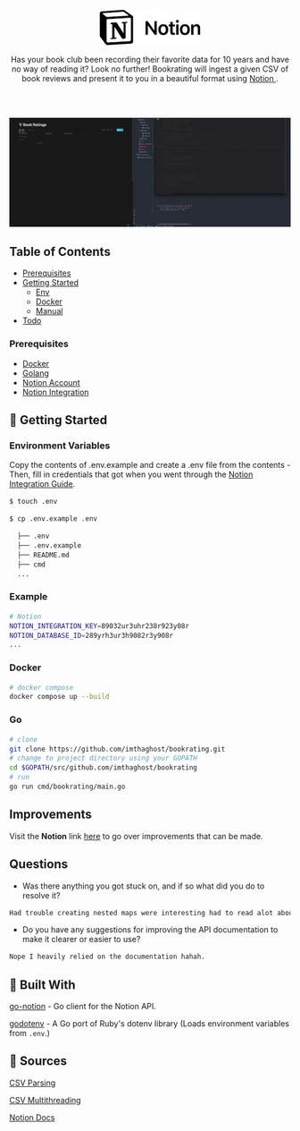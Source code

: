 <p align="center">
  <a href="#">
    <img alt="notion" src="/docs/media/notion.png"> 
  </a>
</p>
<p align="center">
Has your book club been recording their favorite data for 10 years and have no way of reading it? Look no further!
Bookrating will ingest a given CSV of book reviews and present it to you in a beautiful format using <a href="https://www.notion.so/product"> Notion </a>.
</p>
<br>
<br>

![Example](/docs/media/example.gif)

## Table of Contents
- [Prerequisites](#pre)
- [Getting Started](#getting-started)
    - [Env](#env)
    - [Docker](#docker)
    - [Manual](#manual)
- [Todo](#todo)

<a name="pre"></a>
###  Prerequisites

* [Docker](https://docs.docker.com/get-docker/)
* [Golang](https://go.dev/doc/install)
* [Notion Account](https://www.notion.so/)
* [Notion Integration](https://developers.notion.com/docs/getting-started)


<a name="getting-started"></a>
## 🚀 Getting Started

<a name="env"></a>
### Environment Variables
Copy the contents of .env.example and create a .env file from the contents -
Then, fill in credentials that got when you went through the [Notion Integration Guide](https://developers.notion.com/docs/getting-started).
```bash
$ touch .env
```
```bash
$ cp .env.example .env
```

```bash
  ├── .env
  ├── .env.example
  ├── README.md
  ├── cmd
  ...
```

### Example
```bash
# Notion
NOTION_INTEGRATION_KEY=89032ur3uhr238r923y08r
NOTION_DATABASE_ID=289yrh3ur3h9082r3y908r
...
```

<a name="docker"></a>
### Docker

```bash
# docker compose
docker compose up --build
```

<a name="manual"></a>

### Go

```bash
# clone
git clone https://github.com/imthaghost/bookrating.git
# change to project directory using your GOPATH
cd $GOPATH/src/github.com/imthaghost/bookrating
# run 
go run cmd/bookrating/main.go
```

<a name="Improvements"></a>

## Improvements

Visit the <b>Notion</b> link [here](https://elastic-skunk-667.notion.site/a55d6c450d024cbaac4decef89b677d1?v=e417ba58d2844a7eac579a0e67cdb6ba) to go over improvements that can be made.

## Questions
- Was there anything you got stuck on, and if so what did you do to resolve it?
```bash
Had trouble creating nested maps were interesting had to read alot about them.
```
- Do you have any suggestions for improving the API documentation to make it clearer or easier to use?
```bash
Nope I heavily relied on the documentation hahah.
```
## 🔨 Built With
[go-notion](https://github.com/dstotijn/go-notion) - Go client for the Notion API.

[godotenv](https://github.com/joho/godotenv) - A Go port of Ruby's dotenv library (Loads environment variables from `.env`.)

## 📝 Sources
[CSV Parsing](https://webdamn.com/how-to-read-csv-file-using-golang/)

[CSV Multithreading](https://medium.com/@mohdgadi52/leveraging-multithreading-to-read-large-files-faster-in-go-cfb9d6a77aeb)

[Notion Docs](https://developers.notion.com/reference/patch-page)